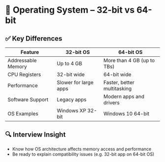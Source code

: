 # 🧠 Operating System – 32-bit vs 64-bit

## ✅ Key Differences

| Feature           | 32-bit OS                  | 64-bit OS                  |
|-------------------|----------------------------|----------------------------|
| Addressable Memory| Up to 4 GB                 | More than 4 GB (up to TBs) |
| CPU Registers     | 32-bit wide                | 64-bit wide                |
| Performance       | Slower for large apps      | Faster, better multitasking|
| Software Support  | Legacy apps                | Modern apps and drivers    |
| OS Examples       | Windows XP 32-bit          | Windows 10 64-bit          |

## 🔍 Interview Insight
- Know how OS architecture affects memory access and performance
- Be ready to explain compatibility issues (e.g. 32-bit app on 64-bit OS)
